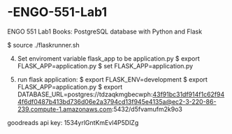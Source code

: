 # -ENGO-551-Lab1
ENGO 551 Lab1 Books: PostgreSQL database with Python and Flask

$ source ./flaskrunner.sh

4. Set enviroment variable flask_app to be application.py
$ export FLASK_APP=application.py
$ set FLASK_APP=application.py

6. run flask application:
$ export FLASK_ENV=development
$ export FLASK_APP=application.py
$ export DATABASE_URL=postgres://tdzaqkmgbecwph:43f91bc31df914f1c62f944f6df0487b413bd736d06e2a3794cd13f945e4135a@ec2-3-220-86-239.compute-1.amazonaws.com:5432/d5fvamufm2k9o3


goodreads api key: 1534yrlGntKmEvl4P5DlZg
